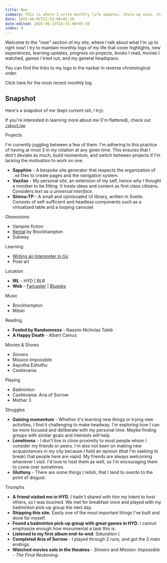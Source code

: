 ```yaml
---
title: Now
summary: This is where I write monthly life updates, share my wins, struggles, obsessions, and more.
date: 2025-06-01T21:52:00+05:30
date-edited: 2025-06-15T16:35:00+05:30
index: 4
---
```


Welcome to the "now" section of my site, where I talk about what I'm up to right now! I try to maintain monthly logs of my life that cover highlights, new experiences, learning updates, progress on projects, books I read, movies I watched, games I tried out, and my general headspace.

You can find the links to my logs in the navbar in reverse chronological order. 

Click here for the most recent monthly log.

## Snapshot

Here's a snapshot of me (kept *current-ish*, I try). 

If you're interested in learning more about me (I'm flattered), check out [`/about/me`](/about/me).

<div class="cards-2-grid">
  <div class="cards-col-container">
    <section class="card-section">
      <div class="card-heading">Projects</div>
      <p>I'm currently juggling between a few of them. I'm adhering to this practice of having at most 3 in my rotation at any given time. This ensures that I don't deviate as much, build momentum, and switch between projects if I'm lacking the motivation to work on one.</p>
      <ul>
        <li><strong>Sapphire</strong> - A bespoke site generator that respects the organization of <code>.md</code> files to create pages and the navigation system.</li>
        <li><strong>Vaxitas</strong> - My personal site, an extension of my self, hence why I thought a moniker to be fitting. It treats ideas and content as first class citizens. Considers <em>text as a universal interface</em>.</li>
        <li><strong>Shirou-TP</strong> - A small and opinionated UI library, written in Svelte. Consists of self-sufficient and headless components such as a virtualized table and a looping carousel.</li>
      </ul>
    </section>
    <section class="card-section">
      <div class="card-heading">Obsessions</div>
      <ul>
        <li>Vampire fiction</li>
        <li><a href="https://youtu.be/LXuNNqoo1WQ?si=5yLWvHU8-Cn7Lqmj" target="_blank">Rental</a> by Brockhampton</li>
        <li>Subway</li>
      </ul>
    </section>
    <section class="card-section">
      <div class="card-heading">Learning</div>
      <ul>
        <li><a href="https://interpreterbook.com/" target="_blank">Writing an Interpreter in Go</a></li>
        <li>Pixel art</li>
      </ul>
    </section>
  </div>
  <div class="cards-col-container">
    <section class="card-section">
      <div class="card-heading">Location</div>
      <ul>
        <li><strong>IRL</strong> - HYD | BLR</li>
        <li><strong>Web</strong> - <a href="https://farcaster.xyz/vaxitas.eth" target="_blank">Farcaster</a> | <a href="https://bsky.app/profile/vaxitas.bsky.social" target="_blank">Bluesky</a></li>
      </ul>
    </section>
    <section class="card-section">
      <div class="card-heading">Music</div>
      <ul>
        <li>Brockhampton</li>
        <li>Mitski</li>
      </ul>
    </section>
    <section class="card-section">
      <div class="card-heading">Reading</div>
      <ul>
        <li><strong>Fooled by Randomness</strong> - Nassim Nicholas Taleb</li>
        <li><strong>A Happy Death</strong> - Albert Camus</li>
      </ul>
    </section>
    <section class="card-section">
      <div class="card-heading">Movies & Shows</div>
      <ul>
        <li>Sinners</li>
        <li>Mission Impossible</li>
        <li>Aayutha Ezhuthu</li>
        <li>Castlevania</li>
      </ul>
    </section>
    <section class="card-section">
      <div class="card-heading">Playing</div>
      <ul>
        <li>Badminton</li>
        <li>Castlevania: Aria of Sorrow</li>
        <li>Mother 3</li>
      </ul>
    </section>
  </div>
</div>

<div class="cards-col-container">
  <section class="card-section">
    <div class="card-heading">Struggles</div>
    <ul>
      <li><strong>Gaining momentum</strong> - Whether it's learning new things or trying new activities, I find it challenging to make headway. I'm exploring how I can be more focused and deliberate with my personal time. Maybe finding groups with similar goals and interests will help.</li>
      <li><strong>Loneliness</strong> - I don't live in close proximity to most people whom I consider my friends or peers. I'm also not keen on making new acquaintances in my city because I hold an opinion (that I'm seeking to break) that people here are vapid. My friends are always welcoming whenever I visit. I'd love to host them as well, so I'm encouraging them to come over sometimes.</li>
      <li><strong>Gluttony</strong> - There are some things I relish, that I tend to overdo to the point of disgust.</li>
    </ul>
  </section>
  <section class="card-section">
    <div class="card-heading">Triumphs</div>
    <ul>
      <li><strong>A friend visited me in HYD.</strong> I hadn't shared with him my intent to host others, so I was touched. We met for breakfast once and played with my badminton pick-up group the next day.</li>
      <li><strong>Shipping this site.</strong> Easily one of the most important things I've built and done for myself.</li>
      <li><strong>Found a badminton pick-up group with great games in HYD.</strong> I cannot emphasize enough how monumental a task this is.</li>
      <li><strong>Listened to my first album end-to-end</strong>: <em>Saturation I</em>.</li>
      <li><strong>Completed Aria of Sorrow</strong> - I played through 2 runs, and got the 3 main endings.</li>
      <li><strong>Watched movies solo in the theatres</strong> - <em>Sinners</em> and <em>Mission: Impossible - The Final Reckoning</em>.</li>
    </ul>
  </section>
</div>